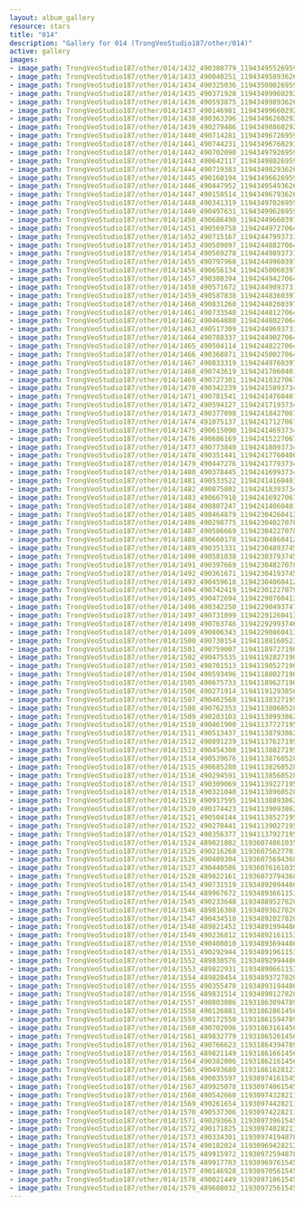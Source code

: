 ```yaml
---
layout: album_gallery
resource: stars
title: "014"
description: "Gallery for 014 (TrongVeoStudio187/other/014)"
active: gallery
images:
- image_path: TrongVeoStudio187/other/014/1432_490380779_1194349552695983_415630430532892384_n.jpg
- image_path: TrongVeoStudio187/other/014/1433_490040251_1194349589362646_7548760582600220634_n.jpg
- image_path: TrongVeoStudio187/other/014/1434_490325036_1194350002695938_3706112698101817280_n.jpg
- image_path: TrongVeoStudio187/other/014/1435_490371928_1194349996029272_68434557051478310_n.jpg
- image_path: TrongVeoStudio187/other/014/1436_490593875_1194349989362606_7533014063759949904_n.jpg
- image_path: TrongVeoStudio187/other/014/1437_490146981_1194349966029275_4503135421848611122_n.jpg
- image_path: TrongVeoStudio187/other/014/1438_490363396_1194349626029309_4940306746935375349_n.jpg
- image_path: TrongVeoStudio187/other/014/1439_490279486_1194349886029283_2204377699671925687_n.jpg
- image_path: TrongVeoStudio187/other/014/1440_490714281_1194349672695971_7110856678574618461_n.jpg
- image_path: TrongVeoStudio187/other/014/1441_490744231_1194349676029304_5326115822760012408_n.jpg
- image_path: TrongVeoStudio187/other/014/1442_490702090_1194349792695959_8765338543611594755_n.jpg
- image_path: TrongVeoStudio187/other/014/1443_490642117_1194349802695958_3574317770209661123_n.jpg
- image_path: TrongVeoStudio187/other/014/1444_490719383_1194349829362622_1703638082585048755_n.jpg
- image_path: TrongVeoStudio187/other/014/1445_490160194_1194349662695972_6435393228733866327_n.jpg
- image_path: TrongVeoStudio187/other/014/1446_490447952_1194349549362650_6054231653206766029_n.jpg
- image_path: TrongVeoStudio187/other/014/1447_490150514_1194349679362637_7318298517323007694_n.jpg
- image_path: TrongVeoStudio187/other/014/1448_490341319_1194349702695968_1492340831732794294_n.jpg
- image_path: TrongVeoStudio187/other/014/1449_490497631_1194349962695942_2161437375067748123_n.jpg
- image_path: TrongVeoStudio187/other/014/1450_490686490_1194244966039775_7305224056844268828_n.jpg
- image_path: TrongVeoStudio187/other/014/1451_490569758_1194244972706441_1469899307664214994_n.jpg
- image_path: TrongVeoStudio187/other/014/1452_490715167_1194244799373125_4094051910003261497_n.jpg
- image_path: TrongVeoStudio187/other/014/1453_490589897_1194244882706450_6425522325487672626_n.jpg
- image_path: TrongVeoStudio187/other/014/1454_490569278_1194244989373106_4562039761258211826_n.jpg
- image_path: TrongVeoStudio187/other/014/1455_490797968_1194244996039772_1025009450249358713_n.jpg
- image_path: TrongVeoStudio187/other/014/1456_490656134_1194245006039771_55777778235381266_n.jpg
- image_path: TrongVeoStudio187/other/014/1457_490380394_1194244942706444_4108144295586267018_n.jpg
- image_path: TrongVeoStudio187/other/014/1458_490571672_1194244909373114_5904853186625669591_n.jpg
- image_path: TrongVeoStudio187/other/014/1459_490587838_1194244836039788_4891840098390908299_n.jpg
- image_path: TrongVeoStudio187/other/014/1460_490831260_1194244826039789_8992111010152180110_n.jpg
- image_path: TrongVeoStudio187/other/014/1461_490733548_1194244812706457_6403742972274672190_n.jpg
- image_path: TrongVeoStudio187/other/014/1462_490464880_1194244802706458_9098481746772286974_n.jpg
- image_path: TrongVeoStudio187/other/014/1463_490517309_1194244969373108_5591031377260043386_n.jpg
- image_path: TrongVeoStudio187/other/014/1464_490788337_1194244902706448_3166447182330290203_n.jpg
- image_path: TrongVeoStudio187/other/014/1465_490504114_1194244822706456_4667300784128763839_n.jpg
- image_path: TrongVeoStudio187/other/014/1466_490368871_1194245002706438_4441835487208121840_n.jpg
- image_path: TrongVeoStudio187/other/014/1467_490833319_1194244976039774_6357168297644554846_n.jpg
- image_path: TrongVeoStudio187/other/014/1468_490743619_1194241706040101_4094878602847920516_n.jpg
- image_path: TrongVeoStudio187/other/014/1469_490727301_1194241832706755_7876477792023590637_n.jpg
- image_path: TrongVeoStudio187/other/014/1470_490342239_1194241509373454_3356803747043467804_n.jpg
- image_path: TrongVeoStudio187/other/014/1471_490781541_1194241476040124_3756525863218276588_n.jpg
- image_path: TrongVeoStudio187/other/014/1472_490594127_1194241719373433_65539524144415155_n.jpg
- image_path: TrongVeoStudio187/other/014/1473_490377098_1194241842706754_7945253119057497449_n.jpg
- image_path: TrongVeoStudio187/other/014/1474_491075137_1194241712706767_4758782166634505296_n.jpg
- image_path: TrongVeoStudio187/other/014/1475_490615090_1194241469373458_8113178429683585228_n.jpg
- image_path: TrongVeoStudio187/other/014/1476_490686169_1194241522706786_6279709603678646681_n.jpg
- image_path: TrongVeoStudio187/other/014/1477_490773840_1194241809373424_1671418531730836768_n.jpg
- image_path: TrongVeoStudio187/other/014/1478_490351441_1194241776040094_2231392738487575490_n.jpg
- image_path: TrongVeoStudio187/other/014/1479_490447276_1194241779373427_7337645087946410032_n.jpg
- image_path: TrongVeoStudio187/other/014/1480_490378445_1194241699373435_5237853192977234664_n.jpg
- image_path: TrongVeoStudio187/other/014/1481_490533522_1194241416040130_7372744684138963284_n.jpg
- image_path: TrongVeoStudio187/other/014/1482_490875802_1194241839373421_1148631806695235593_n.jpg
- image_path: TrongVeoStudio187/other/014/1483_490667910_1194241692706769_4757856604117178314_n.jpg
- image_path: TrongVeoStudio187/other/014/1484_490807247_1194241406040131_7117615454717977016_n.jpg
- image_path: TrongVeoStudio187/other/014/1485_490464879_1194230426041229_5205793971334119113_n.jpg
- image_path: TrongVeoStudio187/other/014/1486_490298775_1194230402707898_8755930566670769713_n.jpg
- image_path: TrongVeoStudio187/other/014/1487_490586669_1194230422707896_5116218762580443031_n.jpg
- image_path: TrongVeoStudio187/other/014/1488_490660178_1194230486041223_2245193041234658198_n.jpg
- image_path: TrongVeoStudio187/other/014/1489_490351331_1194230489374556_7433718566108313295_n.jpg
- image_path: TrongVeoStudio187/other/014/1490_490581038_1194230379374567_6999862871848923534_n.jpg
- image_path: TrongVeoStudio187/other/014/1491_490397669_1194230482707890_7357166620043933330_n.jpg
- image_path: TrongVeoStudio187/other/014/1492_490361671_1194230419374563_4799287094758026369_n.jpg
- image_path: TrongVeoStudio187/other/014/1493_490459618_1194230406041231_8750653864373455221_n.jpg
- image_path: TrongVeoStudio187/other/014/1494_490742419_1194230122707926_5839327312899217885_n.jpg
- image_path: TrongVeoStudio187/other/014/1495_490472694_1194229076041364_3571310920063902369_n.jpg
- image_path: TrongVeoStudio187/other/014/1496_490342250_1194229049374700_3890776624228997157_n.jpg
- image_path: TrongVeoStudio187/other/014/1497_490731099_1194229126041359_8183547498383423563_n.jpg
- image_path: TrongVeoStudio187/other/014/1498_490763746_1194229299374675_4575486322827272311_n.jpg
- image_path: TrongVeoStudio187/other/014/1499_490806343_1194229086041363_249547095463912660_n.jpg
- image_path: TrongVeoStudio187/other/014/1500_490730154_1194118816052390_7279525307061600117_n.jpg
- image_path: TrongVeoStudio187/other/014/1501_490759007_1194118972719041_3213352209495059395_n.jpg
- image_path: TrongVeoStudio187/other/014/1502_490475535_1194119282719010_4095906925409765423_n.jpg
- image_path: TrongVeoStudio187/other/014/1503_490701513_1194119052719033_1649764400917840907_n.jpg
- image_path: TrongVeoStudio187/other/014/1504_490593496_1194118802719058_6145483020025340521_n.jpg
- image_path: TrongVeoStudio187/other/014/1505_490675733_1194118962719042_2747197620360676776_n.jpg
- image_path: TrongVeoStudio187/other/014/1506_490271914_1194119129385692_574529964067934800_n.jpg
- image_path: TrongVeoStudio187/other/014/1507_490462560_1194113832719555_6636851347618753160_n.jpg
- image_path: TrongVeoStudio187/other/014/1508_490762353_1194113806052891_1692372692974779317_n.jpg
- image_path: TrongVeoStudio187/other/014/1509_490283103_1194113899386215_5617478008512707028_n.jpg
- image_path: TrongVeoStudio187/other/014/1510_490461900_1194113772719561_5825244030660711697_n.jpg
- image_path: TrongVeoStudio187/other/014/1511_490513437_1194113879386217_4880161543460422143_n.jpg
- image_path: TrongVeoStudio187/other/014/1512_490891239_1194113762719562_521150367254837169_n.jpg
- image_path: TrongVeoStudio187/other/014/1513_490454300_1194113882719550_3800993961238698667_n.jpg
- image_path: TrongVeoStudio187/other/014/1514_490539676_1194113876052884_4223507195815386003_n.jpg
- image_path: TrongVeoStudio187/other/014/1515_490685280_1194113826052889_4918942051733456813_n.jpg
- image_path: TrongVeoStudio187/other/014/1516_490294591_1194113856052886_5338776738935796583_n.jpg
- image_path: TrongVeoStudio187/other/014/1517_490309069_1194113922719546_5674043219648559359_n.jpg
- image_path: TrongVeoStudio187/other/014/1518_490321040_1194113896052882_7585928866615863948_n.jpg
- image_path: TrongVeoStudio187/other/014/1519_490917595_1194113889386216_3821941168268232182_n.jpg
- image_path: TrongVeoStudio187/other/014/1520_490374423_1194113909386214_6500042549667387555_n.jpg
- image_path: TrongVeoStudio187/other/014/1521_490504144_1194113852719553_8795027405939661770_n.jpg
- image_path: TrongVeoStudio187/other/014/1522_490270441_1194113902719548_4843097129246576967_n.jpg
- image_path: TrongVeoStudio187/other/014/1523_490356377_1194113792719559_6064535958963150844_n.jpg
- image_path: TrongVeoStudio187/other/014/1524_489821802_1193607406103531_6000304194831655991_n.jpg
- image_path: TrongVeoStudio187/other/014/1525_490216268_1193607562770182_3074323252755298764_n.jpg
- image_path: TrongVeoStudio187/other/014/1526_490409304_1193607569436848_5272924505449173653_n.jpg
- image_path: TrongVeoStudio187/other/014/1527_490440506_1193607616103510_2232715618342838517_n.jpg
- image_path: TrongVeoStudio187/other/014/1528_489822161_1193607379436867_6286766023220212133_n.jpg
- image_path: TrongVeoStudio187/other/014/1543_490731519_1193489209448684_5697883622221290848_n.jpg
- image_path: TrongVeoStudio187/other/014/1544_489967672_1193489366115335_1524502512908102473_n.jpg
- image_path: TrongVeoStudio187/other/014/1545_490233648_1193488952782043_6412606936349245166_n.jpg
- image_path: TrongVeoStudio187/other/014/1546_489816308_1193489362782002_3855669625903678735_n.jpg
- image_path: TrongVeoStudio187/other/014/1547_490434510_1193489202782018_30195900396868492_n.jpg
- image_path: TrongVeoStudio187/other/014/1548_489821452_1193489199448685_6656895974411619223_n.jpg
- image_path: TrongVeoStudio187/other/014/1549_490236812_1193489216115350_7585100930013511225_n.jpg
- image_path: TrongVeoStudio187/other/014/1550_490408010_1193489369448668_3414543582040626362_n.jpg
- image_path: TrongVeoStudio187/other/014/1551_490292944_1193489196115352_592305409261358359_n.jpg
- image_path: TrongVeoStudio187/other/014/1552_489830576_1193489299448675_2549344514406354039_n.jpg
- image_path: TrongVeoStudio187/other/014/1553_489822931_1193489066115365_6139977480457138130_n.jpg
- image_path: TrongVeoStudio187/other/014/1554_489820454_1193489372782001_5915692800584708188_n.jpg
- image_path: TrongVeoStudio187/other/014/1555_490355478_1193489319448673_1810684385928763845_n.jpg
- image_path: TrongVeoStudio187/other/014/1556_489831514_1193489012782037_8872177023942133134_n.jpg
- image_path: TrongVeoStudio187/other/014/1557_490803086_1193186309478974_6070693268811089228_n.jpg
- image_path: TrongVeoStudio187/other/014/1558_490126881_1193186286145643_4876193030229113324_n.jpg
- image_path: TrongVeoStudio187/other/014/1559_490172550_1193186159478989_5301717079485989634_n.jpg
- image_path: TrongVeoStudio187/other/014/1560_490702096_1193186316145640_6291505635950800088_n.jpg
- image_path: TrongVeoStudio187/other/014/1561_489832779_1193186526145619_1716073413416102116_n.jpg
- image_path: TrongVeoStudio187/other/014/1562_490766623_1193186439478961_7757477560256325150_n.jpg
- image_path: TrongVeoStudio187/other/014/1563_489821149_1193186166145655_6175931586813384106_n.jpg
- image_path: TrongVeoStudio187/other/014/1564_490382006_1193186216145650_1716999127291248761_n.jpg
- image_path: TrongVeoStudio187/other/014/1565_490493680_1193186162812322_5108358158080475435_n.jpg
- image_path: TrongVeoStudio187/other/014/1566_490035597_1193097416154530_3653464438951051565_n.jpg
- image_path: TrongVeoStudio187/other/014/1567_489925078_1193097406154531_5715035870380014888_n.jpg
- image_path: TrongVeoStudio187/other/014/1568_490542660_1193097432821195_8227777447424347681_n.jpg
- image_path: TrongVeoStudio187/other/014/1569_490261654_1193097442821194_7381061356754210472_n.jpg
- image_path: TrongVeoStudio187/other/014/1570_490537306_1193097422821196_3137954902903953387_n.jpg
- image_path: TrongVeoStudio187/other/014/1571_490293663_1193097396154532_8553765021342928340_n.jpg
- image_path: TrongVeoStudio187/other/014/1572_490171825_1193097402821198_3982002423350503169_n.jpg
- image_path: TrongVeoStudio187/other/014/1573_490334301_1193097419487863_654622143412962858_n.jpg
- image_path: TrongVeoStudio187/other/014/1574_490182024_1193096942821244_6627780738795407560_n.jpg
- image_path: TrongVeoStudio187/other/014/1575_489915972_1193097259487879_3808340138166422987_n.jpg
- image_path: TrongVeoStudio187/other/014/1576_489917703_1193096976154574_8267220196388396507_n.jpg
- image_path: TrongVeoStudio187/other/014/1577_490146928_1193097056154566_2585300666630969537_n.jpg
- image_path: TrongVeoStudio187/other/014/1578_490021449_1193097106154561_7091758342246449638_n.jpg
- image_path: TrongVeoStudio187/other/014/1579_489608032_1193097256154546_4968558251279281081_n.jpg
---
```

